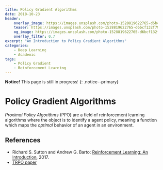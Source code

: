 ```yaml
---
title: Policy Gradient Algorithms
date: 2018-10-23
header:
    overlay_image: https://images.unsplash.com/photo-1528819622765-d6bcf132f793?ixlib=rb-0.3.5&ixid=eyJhcHBfaWQiOjEyMDd9&s=8cf14450e7ab6e30d85800342f9ed485&auto=format&fit=crop&w=1500&q=80
    teaser: https://images.unsplash.com/photo-1528819622765-d6bcf132f793?ixlib=rb-0.3.5&ixid=eyJhcHBfaWQiOjEyMDd9&s=8cf14450e7ab6e30d85800342f9ed485&auto=format&fit=crop&w=1500&q=80
    og_image: https://images.unsplash.com/photo-1528819622765-d6bcf132f793?ixlib=rb-0.3.5&ixid=eyJhcHBfaWQiOjEyMDd9&s=8cf14450e7ab6e30d85800342f9ed485&auto=format&fit=crop&w=1500&q=80
    overlay_filter: 0.7
excerpt: "An Introduction to Policy Gradient Algorithms"
categories:
    - Deep Learning
    - Academic
tags:
    - Policy Gradient
    - Reinforcement Learning
---
```


**Notice!** This page is still in progress!
{: .notice--primary}

# Policy Gradient Algorithms

*Proximal Policy Algorithms* (PPO) are a field of reinforcement learning algorithms where the object is to identify a agent policy, meaning
a function which maps the *optimal* behavior of an agent in an environment.

## References

- Richard S. Sutton and Andrew G. Barto: [Reinforcement Learning: An Introduction](http://incompleteideas.net/book/bookdraft2017nov5.pdf), 2017.
- [TRPO paper](https://arxiv.org/abs/1502.05477)